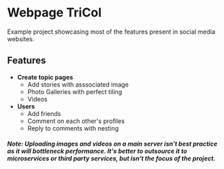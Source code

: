 # Webpage TriCol

Example project showcasing most of the features present in social media websites.

## Features

- **Create topic pages**
  - Add stories with asssociated image
  - Photo Galleries with perfect tiling
  - Videos
- **Users**
  - Add friends
  - Comment on each other's profiles
  - Reply to comments with nesting

##### Note: Uploading images and videos on a main server isn't best practice as it will bottleneck performance. It's better to outsource it to microservices or third party services, but isn't the focus of the project. 